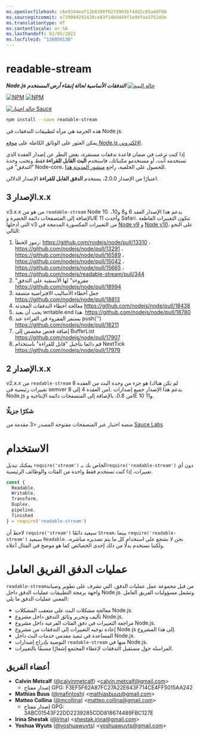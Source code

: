 ```yaml
---
ms.openlocfilehash: c6e9344eaf12b0398f027d903bf4dd2c65addf00
ms.sourcegitcommit: e739004291428ce83f14b9d49f1e9dfaa3762dde
ms.translationtype: HT
ms.contentlocale: ar-SA
ms.lasthandoff: 02/05/2022
ms.locfileid: "138050130"
---
```

# <a name="readable-stream"></a>readable-stream

***Node.js التدفقات الأساسية لحالة إنشاء أرض المستخدم*** [![ حالة البنية](https://travis-ci.com/nodejs/readable-stream.svg?branch=master)](https://travis-ci.com/nodejs/readable-stream)


[![NPM](https://nodei.co/npm/readable-stream.png?downloads=true&downloadRank=true)](https://nodei.co/npm/readable-stream/)
[![NPM](https://nodei.co/npm-dl/readable-stream.png?&months=6&height=3)](https://nodei.co/npm/readable-stream/)


[![حالة اختبار Sauce](https://saucelabs.com/browser-matrix/readabe-stream.svg)](https://saucelabs.com/u/readabe-stream)

```bash
npm install --save readable-stream
```

هذه الحزمة هي مرآة لتطبيقات التدفقات في Node.js.

يمكن العثور على الوثائق الكاملة على [موقع Node.js الإلكتروني](https://nodejs.org/dist/v10.19.0/docs/api/stream.html).

إذا كنت ترغب في ضمان قاعدة تدفقات مستقرة، بغض النظر عن إصدار العقدة الذي تستخدمه أنت، أو مستخدمو مكتباتك، فاستخدم **البث القابل للقراءة** *فقط* وتجنب وحدة *"التدفق"* في Node-core، للحصول على الخلفية، راجع [منشور المدونة هذا](http://r.va.gg/2014/06/why-i-dont-use-nodes-core-stream-module.html).

اعتبارًا من الإصدار 2.0.0، يستخدم **الدفق القابل للقراءة** الإصدار الدلالي.

## <a name="version-3xx"></a>الإصدار 3.x.x

v3.x.x من هو من `readable-stream` Node 10. يدعم هذا الإصدار العقد 6 و8 و10، بالإضافة إلى المتصفحات دائمة الخضرة وIE 11 وأحدث Safari. تتكون التغييرات القاطعة التي أدخلها v3 من التغييرات المكسورة المدمجة في [Node v9](https://nodejs.org/en/blog/release/v9.0.0/) و [Node v10](https://nodejs.org/en/blog/release/v10.0.0/)، على النحو التالي:

1. رموز الخطأ: https://github.com/nodejs/node/pull/13310 ، https://github.com/nodejs/node/pull/13291 ، https://github.com/nodejs/node/pull/16589 ، https://github.com/nodejs/node/pull/15042 ، https://github.com/nodejs/node/pull/15665 ، https://github.com/nodejs/readable-stream/pull/344
2. "مقروءة" لها الأسبقية على التدفق https://github.com/nodejs/node/pull/18994
3. جعل أخطاء الأساليب الافتراضية متسقة https://github.com/nodejs/node/pull/18813
4. معالجة أخطاء التدفقات المحدثة https://github.com/nodejs/node/pull/18438
5. يجب أن يعيد writable.end هذا.
   https://github.com/nodejs/node/pull/18780
6. يستمر المقروء في القراءة عند push('') https://github.com/nodejs/node/pull/18211
7. إضافة فحص مخصص إلى BufferList https://github.com/nodejs/node/pull/17907
8. قم دائما بتأجيل "قابل للقراءة" باستخدام NextTick https://github.com/nodejs/node/pull/17979

## <a name="version-2xx"></a>الإصدار 2.x.x
v2.x.x من `readable-stream` هو جزء من وحدة البث من العقدة 8 (لم تكن هناك تغييرات رئيسية في semver من العقدة 4 إلى 8). يدعم هذا الإصدار جميع إصدارات Node.js من 0.8، بالإضافة إلى المتصفحات دائمة الإنتاجية وIE 10 و11.

### <a name="big-thanks"></a>شكرًا جزيلًا

منصة اختبار عبر المتصفحات مفتوحة المصدر <3 مقدمة من [Sauce Labs][sauce]

# <a name="usage"></a>الاستخدام

يمكنك تبديل `require('stream')` الخاص بك بـ`require('readable-stream')` دون أي تغييرات، إذا كنت تستخدم فقط واحدة من الفئات والوظائف الرئيسية.

```js
const {
  Readable,
  Writable,
  Transform,
  Duplex,
  pipeline,
  finished
} = require('readable-stream')
````

لاحظ أن `require('stream')` سيعيد دائمًا `Stream`، بينما `require('readable-stream')` سيعيد `Readable`. نحن لا نشجع على استخدام كل ما يتم تصديره مباشرة، ولكننا نستخدم بدلًا من ذلك إحدى الخصائص كما هو موضح في المثال أعلاه.

# <a name="streams-working-group"></a>عمليات الدفق الفريق العامل

`readable-stream`من قبل مجموعة عمل عمليات الدفق، التي تشرف على تطوير وصيانة واجهة برمجة التطبيقات عمليات الدفق داخل Node.js. وتشمل مسؤوليات الفريق العامل المعني عمليات الدفق ما يلي:

* معالجة مشكلات البث على متعقب المشكلات Node.js.
* تأليف وتحرير وثائق التدفق داخل مشروع Node.js.
* مراجعة التغييرات في دفق الفئات الفرعية داخل مشروع Node.js.
* إعادة توجيه التغييرات إلى التدفقات من مشروع Node.js إلى هذا المشروع.
* المساعدة في تنفيذ مقدمي خدمات البث داخل Node.js.
* التوصية بإدراج إصدارات `readable-stream` منها في Node.js.
* المراسلة حول مستقبل التدفقات لإعطاء المجتمع إشعارًا مسبقًا بالتغييرات.

<a name="members"></a>
## <a name="team-members"></a>أعضاء الفريق

* **Calvin Metcalf** ([@calvinmetcalf](https://github.com/calvinmetcalf)) &lt;calvin.metcalf@gmail.com&gt;
  - إصدار مفتاح GPG: F3EF5F62A87FC27A22E643F714CE4FF5015AA242
* **Mathias Buus** ([@mafintosh](https://github.com/mafintosh)) &lt;mathiasbuus@gmail.com&gt;
* **Matteo Collina** ([@mcollina](https://github.com/mcollina)) &lt;matteo.collina@gmail.com&gt;
  - إصدار مفتاح GPG: 3ABC01543F22DD2239285CDD818674489FBC127E
* **Irina Shestak** ([@lrlna](https://github.com/lrlna)) &lt;shestak.irina@gmail.com&gt;
* **Yoshua Wyuts** ([@yoshuawuyts](https://github.com/yoshuawuyts)) &lt;yoshuawuyts@gmail.com&gt;

[sauce]: https://saucelabs.com
